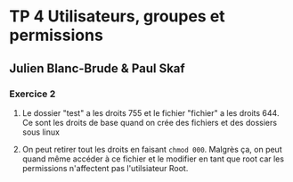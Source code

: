 # TP 4 Utilisateurs, groupes et permissions
## Julien Blanc-Brude & Paul Skaf

### Exercice 2 
1) Le dossier "test" a les droits 755 et le fichier "fichier" a les droits 644.
Ce sont les droits de base quand on crée des fichiers et des dossiers sous linux 

2) On peut retirer tout les droits en faisant ``chmod 000``. Malgrès ça, on peut quand même accéder à ce fichier et le modifier en tant que root car les permissions n'affectent pas l'utilsiateur Root.

